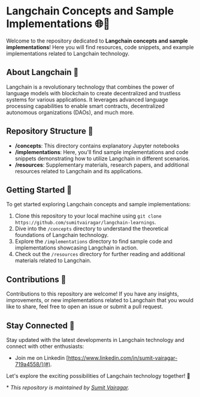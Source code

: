 # Langchain Concepts and Sample Implementations 🌐🔗

Welcome to the repository dedicated to **Langchain concepts and sample implementations**! Here you will find resources, code snippets, and example implementations related to Langchain technology.

## About Langchain 🚀

Langchain is a revolutionary technology that combines the power of language models with blockchain to create decentralized and trustless systems for various applications. It leverages advanced language processing capabilities to enable smart contracts, decentralized autonomous organizations (DAOs), and much more.

## Repository Structure 📁

- **/concepts**: This directory contains explanatory Jupyter notebooks
- **/implementations**: Here, you'll find sample implementations and code snippets demonstrating how to utilize Langchain in different scenarios.
- **/resources**: Supplementary materials, research papers, and additional resources related to Langchain and its applications.

## Getting Started 🚀

To get started exploring Langchain concepts and sample implementations:

1. Clone this repository to your local machine using `git clone https://github.com/sumitvairagar/langchain-learnings`.
2. Dive into the `/concepts` directory to understand the theoretical foundations of Langchain technology.
3. Explore the `/implementations` directory to find sample code and implementations showcasing Langchain in action.
4. Check out the `/resources` directory for further reading and additional materials related to Langchain.

## Contributions 🤝

Contributions to this repository are welcome! If you have any insights, improvements, or new implementations related to Langchain that you would like to share, feel free to open an issue or submit a pull request.

## Stay Connected 🌟

Stay updated with the latest developments in Langchain technology and connect with other enthusiasts:

- Join me on Linkedin [https://www.linkedin.com/in/sumit-vairagar-719a4558/](#).

Let's explore the exciting possibilities of Langchain technology together! 🎉

\* *This repository is maintained by [Sumit Vairagar](https://github.com/sumitvairagar).*
